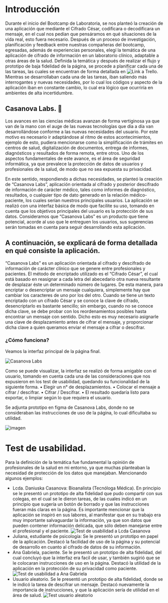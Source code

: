 # **Introducción**

Durante el inicio del Bootcamp de Laboratoria, se nos planteó la creación de una aplicación que mediante el Cifrado César, codificara o decodificara un mensaje, en el cual nos pedían que pensáramos en qué situaciones de la vida real, esto fuera necesario.
Después de un proceso de investigación, planificación y feedback entre nuestras compañeras del bootcamp, egresadas, además de experiencias personales, elegí la temática de una aplicación de cifrado de información en un laboratorio clínico, adaptable a otras áreas de la salud. 
Definida la temática y después de realizar el flujo y prototipo de baja fidelidad de la página, se procede a planificar cada una de las tareas, las cuales se encuentran de forma detallada en ![Link a Trello](https://trello.com/b/SoNOO1j1/casanovalabs). Mientras se desarrollaban cada una de las tareas, iban saliendo más interrogantes y nuevas necesidades, por lo cual los códigos y aspecto de la aplicación iban en constante cambio, lo cual era lógico que ocurriría en ambientes de alta incertidumbre.

## **Casanova Labs.** :microscope:
Los avances en las ciencias médicas avanzan de forma vertiginosa ya que van de la mano con el auge de las nuevas tecnologías que día a día van desarrollándose conforme a las nuevas necesidades del usuario. Por este motivo es necesario ir adaptándose al ritmo de estos acontecimientos, ejemplo de esto, pudiera mencionarse como la simplificación de trámites en centros de salud, digitalización de documentos, entrega de informes, diagnósticos y resultados de forma remota, entre otros. Uno de los aspectos fundamentales de este avance, es el área de seguridad informática, ya que prevalece la protección de datos de usuarios y profesionales de la salud, de modo que no sea expuesta su privacidad. 

En este sentido, respondiendo a dichas necesidades, se planteó la creación de “Casanova Labs”, aplicación orientada al cifrado y posterior descifrado de información de carácter médico, tales como informes de diagnóstico, resultados, o cualquier tipo de dato generado en la relación médico-paciente, los cuales serían nuestros principales usuarios.  La aplicación se realizó con una interfaz básica de modo que facilite su uso, tomando en cuenta que los objetivos principales del usuario es la protección de sus datos.
Consideramos que “Casanova Labs” es un producto que tiene potencial, acorde al uso que le entreguen los usuarios, sus sugerencias serán tomadas en cuenta para seguir desarrollando esta aplicación.

## **A continuación, se explicará de forma detallada en qué consiste la aplicación.**

“Casanova Labs” es un aplicación orientada al cifrado y descifrado de información de carácter clínico que se genere entre profesionales y pacientes. El método de encriptado utilizado es el “Cifrado César”, el cual está basado en reasignar a cada letra del abecedario otra nueva resultante de desplazar éste un determinado número de lugares.
De esta manera, para encriptar o desencriptar un mensaje cualquiera, simplemente hay que cambiar los caracteres de uno por los del otro. Cuando se tiene un texto encriptado con un cifrado César y se conoce la clave de cifrado, desencriptarlo es bastante sencillo; sin embargo, cuando no se conoce dicha clave, se debe probar con los reordenamientos posibles hasta encontrar un mensaje con sentido. Dicho esto es muy necesario asignarle una clave de desplazamiento antes de cifrar el mensaje, y proporcionar dicha clave a quien queramos enviar el mensaje a cifrar o descifrar.

### **¿Cómo funciona?**
Veamos la interfaz principal de la página final.
 
![Casanova Labs](img/casanova.PNG)

Como se puede visualizar, la interfaz se realizó de forma amigable con el usuario, tomando en cuenta cada una de las consideraciones que nos expusieron en los test de usabilidad, quedando su funcionalidad de la siguiente forma.
•	Elegir un n° de desplazamientos.
•	Colocar el mensaje a cifrar / descifrar.
•	Cifrar / Descifrar.
•	El resultado quedaría listo para exportar, o limpiar según lo que requiera el usuario.

Se adjunta prototipo en figma de Casanova Labs, donde no se consideraban las instrucciones de uso de la página, lo cual dificultaba su utilidad.
 
![imagen](img/figma.png)

# **Test de usabilidad.**
Para la definición de la temática fue fundamental la opinión de profesionales de la salud en mi entorno, ya que muchas planteaban la necesidad de protección de los datos que manejaban. Mencionando algunos ejemplos:

-	Lcda. Daniuska Casanova:  Bioanalista (Tecnóloga Médica).  En principio se le presentó un prototipo de alta fidelidad que pudo compartir con sus colegas, en el cual se le dieron tareas, de las cuales indicó en un principio que sugería un botón de borrado y que las instrucciones fueran más claras en la página. Es importante mencionar que la aplicación se inspiró en sus labores, al manifestar que en su trabajo era muy importante salvaguardar la información, ya que son datos que pueden contener información delicada, que sólo deben manejarse entre el profesional y el paciente. 
![Test de usabilidad a Lcda Casanova](https://youtu.be/nD-yUJxmfdQ)
-	Juliana, estudiante de psicología: Se le presentó un prototipo en papel de la aplicación. Destacó la facilidad de uso de la página y su potencial de desarrollo en cuanto al cifrado de datos de su información.
-	Ana Gabriela, paciente. Se le presentó un prototipo de alta fidelidad, del cual concluyó que la interfaz era facil de usar, y también sugirió que se le colocaran instrucciones de uso en la página. Destacó la utilidad de la aplicación en la protección de su privacidad como paciente.
![Test de usabilidad a Ana Gabriela](https://www.youtube.com/watch?v=3GazZDNHXFk)
-	Usuario aleatorio. Se le presentó un prototipo de alta fidelidad, donde se le indicó la tarea de descifrar un mensaje. Destacó nuevamente la importancia de instrucciones, y que la aplicación sería de utilidad en el área de salud.
![Test usuario aleatorio](https://www.youtube.com/watch?v=Z7olUvNqMOQ)
